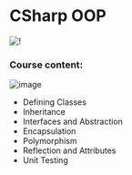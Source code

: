 # CSharp OOP
![!](https://user-images.githubusercontent.com/75258625/155037663-66c51696-15b3-417b-80b3-7e4f4eeee339.png)

### Course content:

![image](https://user-images.githubusercontent.com/75258625/165523239-058ed7e2-a778-4f8a-9ca2-c0337539f117.png)




* Defining Classes
* Inheritance
* Interfaces and Abstraction
* Encapsulation
* Polymorphism
* Reflection and Attributes
* Unit Testing

